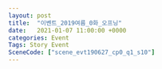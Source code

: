 ```yaml
---
layout: post
title:  "이벤트_2019여름_0화_오프닝"
date:   2021-01-07 11:00:00 +0000
categories: Event
Tags: Story Event
SceneCode: ["scene_evt190627_cp0_q1_s10"]
---
```

